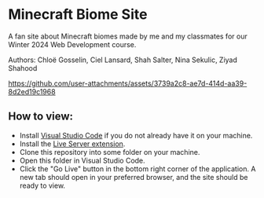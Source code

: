 # Minecraft Biome Site
A fan site about Minecraft biomes made by me and my classmates for our Winter 2024 Web Development course.

Authors: Chloë Gosselin, Ciel Lansard, Shah Salter, Nina Sekulic, Ziyad Shahood

https://github.com/user-attachments/assets/3739a2c8-ae7d-414d-aa39-8d2ed19c1968

## How to view:
* Install [Visual Studio Code](https://code.visualstudio.com/Download) if you do not already have it on your machine.
* Install the [Live Server extension](https://marketplace.visualstudio.com/items?itemName=ritwickdey.LiveServer).
* Clone this repository into some folder on your machine.
* Open this folder in Visual Studio Code.
* Click the "Go Live" button in the bottom right corner of the application. A new tab should open in your preferred browser, and the site should be ready to view.
